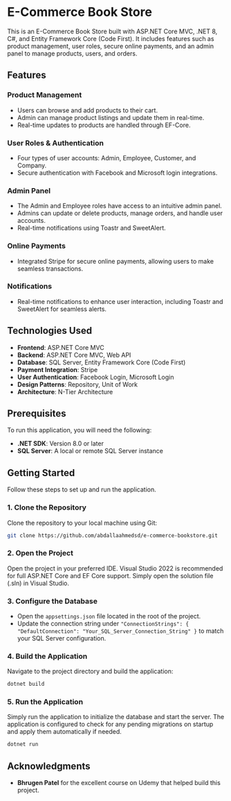 # E-Commerce Book Store

This is an E-Commerce Book Store built with ASP.NET Core MVC, .NET 8, C#, and Entity Framework Core (Code First). It includes features such as product management, user roles, secure online payments, and an admin panel to manage products, users, and orders.

## Features

### Product Management
- Users can browse and add products to their cart.
- Admin can manage product listings and update them in real-time.
- Real-time updates to products are handled through EF-Core.

### User Roles & Authentication
- Four types of user accounts: Admin, Employee, Customer, and Company.
- Secure authentication with Facebook and Microsoft login integrations.

### Admin Panel
- The Admin and Employee roles have access to an intuitive admin panel.
- Admins can update or delete products, manage orders, and handle user accounts.
- Real-time notifications using Toastr and SweetAlert.

### Online Payments
- Integrated Stripe for secure online payments, allowing users to make seamless transactions.

### Notifications
- Real-time notifications to enhance user interaction, including Toastr and SweetAlert for seamless alerts.

## Technologies Used

- **Frontend**: ASP.NET Core MVC
- **Backend**: ASP.NET Core MVC, Web API
- **Database**: SQL Server, Entity Framework Core (Code First)
- **Payment Integration**: Stripe
- **User Authentication**: Facebook Login, Microsoft Login
- **Design Patterns**: Repository, Unit of Work
- **Architecture**: N-Tier Architecture

## Prerequisites

To run this application, you will need the following:

- **.NET SDK**: Version 8.0 or later
- **SQL Server**: A local or remote SQL Server instance

## Getting Started

Follow these steps to set up and run the application.

### 1. Clone the Repository

Clone the repository to your local machine using Git:

```bash
git clone https://github.com/abdallaahmedsd/e-commerce-bookstore.git
```

### 2. Open the Project

Open the project in your preferred IDE. Visual Studio 2022 is recommended for full ASP.NET Core and EF Core support. Simply open the solution file (.sln) in Visual Studio.

### 3. Configure the Database

- Open the `appsettings.json` file located in the root of the project.
- Update the connection string under `"ConnectionStrings": { "DefaultConnection": "Your_SQL_Server_Connection_String" }` to match your SQL Server configuration.

### 4. Build the Application

Navigate to the project directory and build the application:

```bash
dotnet build
```

### 5. Run the Application

Simply run the application to initialize the database and start the server. The application is configured to check for any pending migrations on startup and apply them automatically if needed.

```bash
dotnet run
```

## Acknowledgments

- **Bhrugen Patel** for the excellent course on Udemy that helped build this project.
